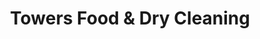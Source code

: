 ---
title: "Towers Food & Dry Cleaning"
url: /arlington/towers-food-and-dry-cleaning/
shop: convenience
---